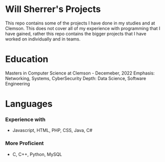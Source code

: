 # Will Sherrer's Projects
This repo contains some of the projects I have done in my studies and at Clemson. 
This does not cover all of my experience with programming that I have gained, rather
this repo contains the bigger projects that I have worked on individually and in teams.

# Education
Masters in Computer Science at Clemson - Decemeber, 2022
Emphasis: Networking, Systems, CyberSecurity
Depth: Data Science, Software Engineering

# Languages
### Experience with
* Javascript, HTML, PHP, CSS, Java, C#
### More Proficient
* C, C++, Python, MySQL
